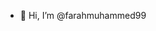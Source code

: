 - 👋 Hi, I’m @farahmuhammed99
  


<!---
farahmuhammed99/farahmuhammed99 is a ✨ special ✨ repository because its `README.md` (this file) appears on your GitHub profile.
You can click the Preview link to take a look at your changes.
--->
